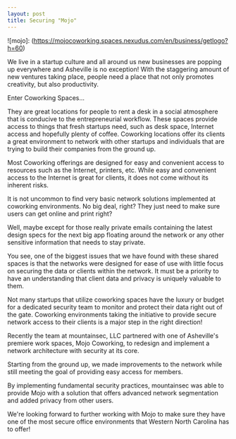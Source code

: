 ```yaml
---
layout: post
title: Securing "Mojo"
---
```

![mojo]: (https://mojocoworking.spaces.nexudus.com/en/business/getlogo?h=60)

We live in a startup culture and all around us new businesses are popping up everywhere and Asheville is no exception! With the staggering amount of new ventures taking place, people need a place that not only promotes creativity, but also productivity. 

Enter Coworking Spaces...

They are great locations for people to rent a desk in a social atmosphere that is conducive to the entrepreneurial workflow. These spaces provide access to things that fresh startups need, such as desk space, Internet access and hopefully plenty of coffee.  Coworking locations offer its clients a great environment to network with other startups and individuals that are trying to build their companies from the ground up.

Most Coworking offerings are designed for easy and convenient access to resources such as the Internet, printers, etc.  While easy and convenient access to the Internet is great for clients, it does not come without its inherent risks.

It is not uncommon to find very basic network solutions implemented at coworking environments. No big deal, right? They just need to make sure users can get online and print right? 

Well, maybe except for those really private emails containing the latest design specs for the next big app floating around the network or any other sensitive information that needs to stay private.

You see, one of the biggest issues that we have found with these shared spaces is that the networks were designed for ease of use with little focus on securing the data or clients within the network.  It must be a priority to have an understanding that client data and privacy is uniquely valuable to them.

Not many startups that utilize coworking spaces have the luxury or budget for a dedicated security team to monitor and protect their data right out of the gate. Coworking environments taking the initiative to provide secure network access to their clients is a major step in the right direction!

Recently the team at mountainsec, LLC partnered with one of Asheville's premiere work spaces, Mojo Coworking, to redesign and implement a network architecture with security at its core.

Starting from the ground up, we made improvements to the network while still meeting the goal of providing easy access for members.

By implementing fundamental security practices, mountainsec was able to provide Mojo with a solution that offers advanced network segmentation and added privacy from other users.

We're looking forward to further working with Mojo to make sure they have one of the most secure office environments that Western North Carolina has to offer!
